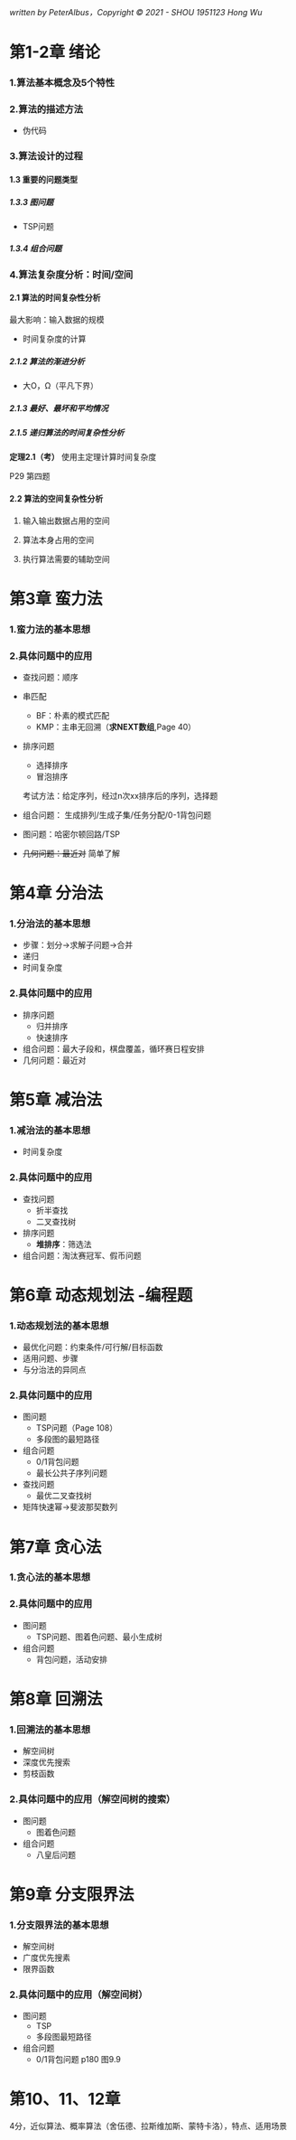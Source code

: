 *written by PeterAlbus，Copyright © 2021 - SHOU 1951123 Hong Wu*

# 第1-2章 绪论

### 1.算法基本概念及5个特性

### 2.算法的描述方法

+ 伪代码

### 3.算法设计的过程

#### 1.3 重要的问题类型

##### 1.3.3 图问题

+ TSP问题

##### 1.3.4 组合问题

### 4.算法复杂度分析：**时间**/空间

#### 2.1 算法的时间复杂性分析

最大影响：输入数据的规模

+ 时间复杂度的计算

##### 2.1.2 算法的渐进分析

+ 大O，Ω（平凡下界）

##### 2.1.3 最好、最坏和平均情况

##### 2.1.5 递归算法的时间复杂性分析

**定理2.1（考）** 使用主定理计算时间复杂度

P29 第四题

#### 2.2 算法的空间复杂性分析

1. 输入输出数据占用的空间

2. 算法本身占用的空间

3. 执行算法需要的辅助空间



# 第3章 蛮力法

### 1.蛮力法的基本思想

### 2.具体问题中的应用

+ 查找问题：顺序

+ 串匹配

  + BF：朴素的模式匹配
  + KMP：主串无回溯（**求NEXT数组**,Page 40）

+ 排序问题

  + 选择排序
  + 冒泡排序

  考试方法：给定序列，经过n次xx排序后的序列，选择题

+ 组合问题： 生成排列/生成子集/任务分配/0-1背包问题

+ 图问题：哈密尔顿回路/TSP

+ ~~几何问题：最近对~~ 简单了解



# 第4章 分治法

### 1.分治法的基本思想

+ 步骤：划分->求解子问题->合并
+ 递归
+ 时间复杂度

### 2.具体问题中的应用

+ 排序问题
  + 归并排序
  + 快速排序
+ 组合问题：最大子段和，棋盘覆盖，循环赛日程安排
+ 几何问题：最近对



# 第5章 减治法

### 1.减治法的基本思想

+ 时间复杂度

### 2.具体问题中的应用

+ 查找问题
  + 折半查找
  + 二叉查找树
+ 排序问题
  + **堆排序**：筛选法
+ 组合问题：淘汰赛冠军、假币问题



# 第6章 动态规划法 -编程题

### 1.动态规划法的基本思想

+ 最优化问题：约束条件/可行解/目标函数
+ 适用问题、步骤
+ 与分治法的异同点

### 2.具体问题中的应用

+ 图问题
  + TSP问题（Page 108）
  + 多段图的最短路径
+ 组合问题
  + 0/1背包问题
  + 最长公共子序列问题
+ 查找问题
  + 最优二叉查找树
+ 矩阵快速幂->斐波那契数列



# 第7章 贪心法

### 1.贪心法的基本思想

### 2.具体问题中的应用

+ 图问题
  + TSP问题、图着色问题、最小生成树
+ 组合问题
  + 背包问题，活动安排



# 第8章 回溯法

### 1.回溯法的基本思想

+ 解空间树
+ 深度优先搜索
+ 剪枝函数

### 2.具体问题中的应用（解空间树的搜索）

+ 图问题
  + 图着色问题
+ 组合问题
  + 八皇后问题

# 第9章 分支限界法

### 1.分支限界法的基本思想

+ 解空间树
+ 广度优先搜素
+ 限界函数

### 2.具体问题中的应用（解空间树）

+ 图问题
  + TSP
  + 多段图最短路径
+ 组合问题
  + 0/1背包问题 p180 图9.9

# 第10、11、12章

4分，近似算法、概率算法（舍伍德、拉斯维加斯、蒙特卡洛），特点、适用场景